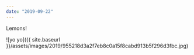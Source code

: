 ```yaml
---
date: "2019-09-22"
---
```


Lemons!

![yo yo]({{ site.baseurl }}/assets/images/2019/955218d3a2f7eb8c0a15f8cabd913b5f296d3fbc.jpg)
